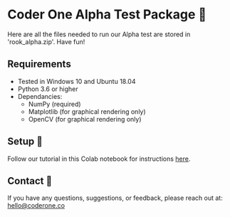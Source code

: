 # Coder One Alpha Test Package 🎁

Here are all the files needed to run our Alpha test are stored in 'rook_alpha.zip'.
Have fun!

## Requirements
- Tested in Windows 10 and Ubuntu 18.04
- Python 3.6 or higher
- Dependancies:
  - NumPy (required)
  - Matplotlib (for graphical rendering only)
  - OpenCV (for graphical rendering only)

## Setup 💽
Follow our tutorial in this Colab notebook for instructions [here](https://colab.research.google.com/drive/1nGpEqx2X7q4q1styDz9QOKB82bSJa43a?authuser=1#scrollTo=get_5eD5tVJZ). 

## Contact 📧
If you have any questions, suggestions, or feedback, please reach out at: hello@coderone.co
